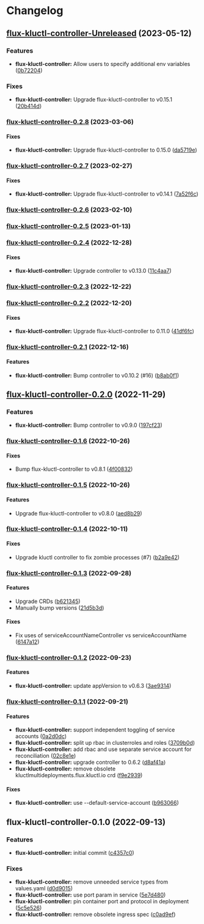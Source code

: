 # Changelog

## [flux-kluctl-controller-Unreleased](https://github.com/kluctl/charts/compare/flux-kluctl-controller-0.2.8...HEAD) (2023-05-12)

### Features

* **flux-kluctl-controller:** Allow users to specify additional env variables
([0b72204](https://github.com/kluctl/charts/commit/0b7220424e62404600bd776a260aef3b37930a53))

### Fixes

* **flux-kluctl-controller:** Upgrade flux-kluctl-controller to v0.15.1
([20b414d](https://github.com/kluctl/charts/commit/20b414d8040e7de53bfa96734b0b7ba2ebca08d4))

### [flux-kluctl-controller-0.2.8](https://github.com/kluctl/charts/compare/flux-kluctl-controller-0.2.7...flux-kluctl-controller-0.2.8) (2023-03-06)

#### Fixes

* **flux-kluctl-controller:** Upgrade flux-kluctl-controller to 0.15.0
([da5719e](https://github.com/kluctl/charts/commit/da5719e78f563c39f2425bbe6206482abb8957d9))

### [flux-kluctl-controller-0.2.7](https://github.com/kluctl/charts/compare/flux-kluctl-controller-0.2.6...flux-kluctl-controller-0.2.7) (2023-02-27)

#### Fixes

* **flux-kluctl-controller:** Upgrade flux-kluctl-controller to v0.14.1
([7a52f6c](https://github.com/kluctl/charts/commit/7a52f6c185f163e4763488b672db8db17877fe97))

### [flux-kluctl-controller-0.2.6](https://github.com/kluctl/charts/compare/flux-kluctl-controller-0.2.5...flux-kluctl-controller-0.2.6) (2023-02-10)

### [flux-kluctl-controller-0.2.5](https://github.com/kluctl/charts/compare/flux-kluctl-controller-0.2.4...flux-kluctl-controller-0.2.5) (2023-01-13)

### [flux-kluctl-controller-0.2.4](https://github.com/kluctl/charts/compare/flux-kluctl-controller-0.2.3...flux-kluctl-controller-0.2.4) (2022-12-28)

#### Fixes

* **flux-kluctl-controller:** Upgrade controller to v0.13.0
([11c4aa7](https://github.com/kluctl/charts/commit/11c4aa754a98571858b73e4a5681e1844a6e1e0d))

### [flux-kluctl-controller-0.2.3](https://github.com/kluctl/charts/compare/flux-kluctl-controller-0.2.2...flux-kluctl-controller-0.2.3) (2022-12-22)

### [flux-kluctl-controller-0.2.2](https://github.com/kluctl/charts/compare/flux-kluctl-controller-0.2.1...flux-kluctl-controller-0.2.2) (2022-12-20)

#### Fixes

* **flux-kluctl-controller:** Upgrade flux-kluctl-controller to 0.11.0
([41df6fc](https://github.com/kluctl/charts/commit/41df6fc616e48cb2959511580d84b15ac8007514))

### [flux-kluctl-controller-0.2.1](https://github.com/kluctl/charts/compare/flux-kluctl-controller-0.2.0...flux-kluctl-controller-0.2.1) (2022-12-16)

#### Features

* **flux-kluctl-controller:** Bump controller to v0.10.2 (#16)
([b8ab0f1](https://github.com/kluctl/charts/commit/b8ab0f10e93392f13cd035d13fe884ea425c23f8))

## [flux-kluctl-controller-0.2.0](https://github.com/kluctl/charts/compare/flux-kluctl-controller-0.1.6...flux-kluctl-controller-0.2.0) (2022-11-29)

### Features

* **flux-kluctl-controller:** Bump controller to v0.9.0
([197cf23](https://github.com/kluctl/charts/commit/197cf231597c4e05d6fcc056a05a1a3c9b331fb7))

### [flux-kluctl-controller-0.1.6](https://github.com/kluctl/charts/compare/flux-kluctl-controller-0.1.5...flux-kluctl-controller-0.1.6) (2022-10-26)

#### Fixes

* Bump flux-kluctl-controller to v0.8.1
([4f00832](https://github.com/kluctl/charts/commit/4f0083290b789b292d4af05f4ff92cf05ec69f7f))

### [flux-kluctl-controller-0.1.5](https://github.com/kluctl/charts/compare/flux-kluctl-controller-0.1.4...flux-kluctl-controller-0.1.5) (2022-10-26)

#### Features

* Upgrade flux-kluctl-controller to v0.8.0
([aed8b29](https://github.com/kluctl/charts/commit/aed8b29bdf6456debedac2494e804bf5a5ee935c))

### [flux-kluctl-controller-0.1.4](https://github.com/kluctl/charts/compare/flux-kluctl-controller-0.1.3...flux-kluctl-controller-0.1.4) (2022-10-11)

#### Fixes

* Upgrade kluctl controller to fix zombie processes (#7)
([b2a9e42](https://github.com/kluctl/charts/commit/b2a9e426243ea116a0269523578ebacd2ed68574))

### [flux-kluctl-controller-0.1.3](https://github.com/kluctl/charts/compare/flux-kluctl-controller-0.1.2...flux-kluctl-controller-0.1.3) (2022-09-28)

#### Features

* Upgrade CRDs
([b621345](https://github.com/kluctl/charts/commit/b621345a1c096d1e39eb7bc90d4fbca1c758fadb))
* Manually bump versions
([21d5b3d](https://github.com/kluctl/charts/commit/21d5b3deb45d7daf03d26f9230405cff601c1fb9))

#### Fixes

* Fix uses of serviceAccountNameController vs serviceAccountName
([6147a12](https://github.com/kluctl/charts/commit/6147a12a4f3e0e6e7346cdd2b8515cd69bfd2d37))

### [flux-kluctl-controller-0.1.2](https://github.com/kluctl/charts/compare/flux-kluctl-controller-0.1.1...flux-kluctl-controller-0.1.2) (2022-09-23)

#### Features

* **flux-kluctl-controller:** update appVersion to v0.6.3
([3ae9314](https://github.com/kluctl/charts/commit/3ae9314d0f76099344ea960dfaf19da454691186))

### [flux-kluctl-controller-0.1.1](https://github.com/kluctl/charts/compare/flux-kluctl-controller-0.1.0...flux-kluctl-controller-0.1.1) (2022-09-21)

#### Features

* **flux-kluctl-controller:** support independent toggling of service accounts
([0a2d0dc](https://github.com/kluctl/charts/commit/0a2d0dc9ca2e77d5c44709af5abc7bf0c8fc3302))
* **flux-kluctl-controller:** split up rbac in clusterroles and roles
([3709b0d](https://github.com/kluctl/charts/commit/3709b0d104c2ac076903f3ae1251651b8d7b6742))
* **flux-kluctl-controller:** add rbac and use separate service account for
reconciliation
([02c8e1e](https://github.com/kluctl/charts/commit/02c8e1e00b104a443d851e7ddd9cd8ac4a3baa7c))
* **flux-kluctl-controller:** upgrade controller to 0.6.2
([d8af41a](https://github.com/kluctl/charts/commit/d8af41a6131383c02088b3e88ac86f919c5245b8))
* **flux-kluctl-controller:** remove obsolete
kluctlmultideployments.flux.kluctl.io crd
([f9e2939](https://github.com/kluctl/charts/commit/f9e293911d5bd8631c9fb806c46477044013a147))

#### Fixes

* **flux-kluctl-controller:** use --default-service-account
([b963066](https://github.com/kluctl/charts/commit/b96306668d5f236fc4a9557d3dbecef4e1d683d1))

## flux-kluctl-controller-0.1.0 (2022-09-13)

### Features

* **flux-kluctl-controller:** initial commit
([c4357c0](https://github.com/kluctl/charts/commit/c4357c0bf2bcbe194b057091df9e9ea1723457ca))

### Fixes

* **flux-kluctl-controller:** remove unneeded service types from values.yaml
([d0d9015](https://github.com/kluctl/charts/commit/d0d9015e4cdbc391f97be651a84e86a249ba713f))
* **flux-kluctl-controller:** use port param in service
([5e7d480](https://github.com/kluctl/charts/commit/5e7d48009bfbf24d7f2c18c667e41f52ec3fc6b1))
* **flux-kluctl-controller:** pin container port and protocol in deployment
([5c5e526](https://github.com/kluctl/charts/commit/5c5e5268baefe07357c086dd299c94e14085928c))
* **flux-kluctl-controller:** remove obsolete ingress spec
([c0ad9ef](https://github.com/kluctl/charts/commit/c0ad9ef5f6399e2e04ee2849473e764a9627dbe9))
